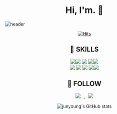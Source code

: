 <div align=center><h1>  Hi, I'm. 👋 </h1></div>


![header](https://capsule-render.vercel.app/api?type=transparent&color=timeGradient&text=Welcome%20to%20Jiho's%20GitHub%20👋&animation=twinkling&fontSize=35&fontAlignY=40&fontAlign=70&height=250)




<div align=center>
    
[![Hits](https://hits.seeyoufarm.com/api/count/incr/badge.svg?url=https%3A%2F%2Fgithub.com%2Fjunyoung93&count_bg=%23F5B811&title_bg=%23090909&icon=uplabs.svg&icon_color=%23FFAB00&title=hits&edge_flat=false)](https://hits.seeyoufarm.com)

    
<h2> 📌 SKILLS </h2>
<img src="https://img.shields.io/badge/java-007396?style=for-the-badge&logo=java&logoColor=white"><img src="https://img.shields.io/badge/springboot-6DB33F?style=for-thebadge&logo=springboot&logoColor=white">
<img src="https://img.shields.io/badge/mysql-4479A1?style=for-the-badge&logo=mysql&logoColor=white">
<img src="https://img.shields.io/badge/amazonaws-232F3E?style=for-the-badge&logo=amazonaws&logoColor=white"><img src="https://img.shields.io/badge/github-181717?style=for-the-badge&logo=github&logoColor=white">

<br/>

<img src="https://img.shields.io/badge/gradle-02303A?style=for-the-badge&logo=gradle&logoColor=white">
<img src="https://img.shields.io/badge/AWS S3-569A31?style=for-the-badge&logo=AWS S3&logoColor=white">
<img src="https://img.shields.io/badge/AWS RDS-527FFF?style=for-the-badge&logo=AWS RDS&logoColor=white">
<img src="https://img.shields.io/badge/Github ACTIONS-2088FF?style=for-the-badge&logo=AWS ACTIONS&logoColor=white"><img src="https://img.shields.io/badge/AWSEC2-FF9900?style=for-the-badge&logo=Amazon&logoColor=white"> <br />


<h2> 📮 FOLLOW  </h2>
<a href="https://java-develooooop.tistory.com/">
    <img 
        src="http://img.shields.io/badge/-junyoung's%20Blog-655ced?style=flat&logo=github&link=https://https://java-develooooop.tistory.com/)/"
        style="height : auto; margin-left : 10px; margin-right : 10px;"/>
</a> <a href="mailto:yyijs0309@gmail.com">
    <img 
        src="https://img.shields.io/badge/yyijs0309@gmail.com-d14836?style=flat-square&logo=Gmail&logoColor=white&link=mailto:yyijs0309@gmail.com"
        style="height : auto; margin-left : 10px; margin-right : 10px;"/>
</a>

    
![junyoung's GitHub stats](https://github-readme-stats.vercel.app/api?username=junyoung93&theme=github_dark&show_icons=true)

</div>


